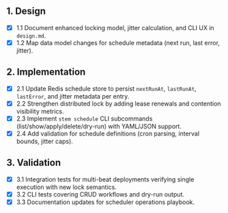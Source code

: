 ## 1. Design
- [x] 1.1 Document enhanced locking model, jitter calculation, and CLI UX in `design.md`.
- [x] 1.2 Map data model changes for schedule metadata (next run, last error, jitter).

## 2. Implementation
- [x] 2.1 Update Redis schedule store to persist `nextRunAt`, `lastRunAt`, `lastError`, and jitter metadata per entry.
- [x] 2.2 Strengthen distributed lock by adding lease renewals and contention visibility metrics.
- [x] 2.3 Implement `stem schedule` CLI subcommands (list/show/apply/delete/dry-run) with YAML/JSON support.
- [x] 2.4 Add validation for schedule definitions (cron parsing, interval bounds, jitter caps).

## 3. Validation
- [x] 3.1 Integration tests for multi-beat deployments verifying single execution with new lock semantics.
- [x] 3.2 CLI tests covering CRUD workflows and dry-run output.
- [x] 3.3 Documentation updates for scheduler operations playbook.
